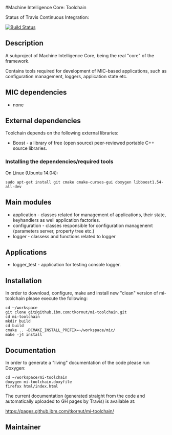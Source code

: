 #Machine Intelligence Core: Toolchain

Status of Travis Continuous Integration:

[![Build Status](https://travis.ibm.com/tkornut/mi-toolchain.svg?token=9XHfj7QaSbmFqHsyaQes&branch=master)](https://travis.ibm.com/tkornut/mi-toolchain)

## Description

A subproject of Machine Intelligence Core, being the real "core" of the framework.

Contains tools required for development of MIC-based applications, such as configuration management, loggers, application state etc.

## MIC dependencies

   * none

## External dependencies

Toolchain depends on the following external libraries:
   * Boost - a library of free (open source) peer-reviewed portable C++ source libraries.

### Installing the dependencies/required tools

On Linux (Ubuntu 14.04): 

    sudo apt-get install git cmake cmake-curses-gui doxygen libboost1.54-all-dev

## Main modules

   * application - classes related for management of applications, their state, keyhandlers as well application factories. 
   * configuration - classes responsible for configuration managenemt (parameters server, property tree etc.) 
   * logger - classess and functions related to logger 

## Applications

   * logger_test - application for testing console logger.

## Installation
In order to download, configure, make and install new "clean" version of mi-toolchain please execute the following:

    cd ~/workspace
    git clone git@github.ibm.com:tkornut/mi-toolchain.git
    cd mi-toolchain
    mkdir build
    cd build
    cmake .. -DCMAKE_INSTALL_PREFIX=~/workspace/mic/
    make -j4 install

## Documentation
In order to generate a "living" documentation of the code please run Doxygen:

    cd ~/workspace/mi-toolchain
    doxygen mi-toolchain.doxyfile
    firefox html/index.html

The current documentation (generated straight from the code and automatically uploaded to GH pages by Travis) is available at:

https://pages.github.ibm.com/tkornut/mi-toolchain/

## Maintainer

[Tomasz Kornuta]: tkornut@us.ibm.com


